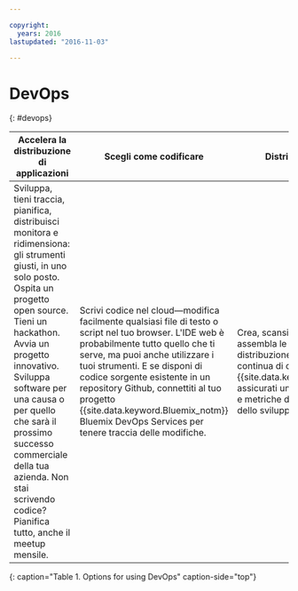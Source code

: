 ```yaml
---

copyright:
  years: 2016
lastupdated: "2016-11-03"

---
```


# DevOps
{: #devops}

Accelera la distribuzione di applicazioni | Scegli come codificare | Distribuisci con fiducia
---- | ---- | ----
Sviluppa, tieni traccia, pianifica, distribuisci monitora e ridimensiona: gli strumenti giusti, in uno solo posto. Ospita un progetto open source. Tieni un hackathon. Avvia un progetto innovativo. Sviluppa software per una causa o per quello che sarà il prossimo successo commerciale della tua azienda. Non stai scrivendo codice? Pianifica tutto, anche il meetup mensile. | Scrivi codice nel cloud—modifica facilmente qualsiasi file di testo o script nel tuo browser. L'IDE web è probabilmente tutto quello che ti serve, ma puoi anche utilizzare i tuoi strumenti. E se disponi di codice sorgente esistente in un repository Github, connettiti al tuo progetto {{site.data.keyword.Bluemix_notm}} Bluemix DevOps Services per tenere traccia delle modifiche. | Crea, scansiona, verifica, integra e assembla le applicazioni prima della distribuzione, gestisci la fornitura continua di codice di produzione a {{site.data.keyword.Bluemix_notm}},e assicurati un feedback utente rapido e metriche di qualità in ogni fase dello sviluppo.
{: caption="Table 1. Options for using DevOps" caption-side="top"}
